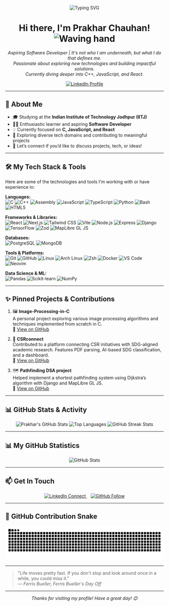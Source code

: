

<p align="center">
  <img src="https://readme-typing-svg.demolab.com?font=Fira+Code&pause=1200&center=true&width=500&lines=Code.+Commit.+Repeat.+%F0%9F%94%81;Building+cool+stuff+%F0%9F%9A%80;Powered+by+chai+and+curiosity+%E2%98%95%F0%9F%A7%A0;Clean+code+is+my+superpower+%F0%9F%92%BB" alt="Typing SVG" />
</p>




<h1 align="center">
  Hi there, I'm Prakhar Chauhan! <img src="https://media.giphy.com/media/hvRJCLFzcasrR4ia7z/giphy.gif" width="35px" alt="Waving hand"/>
</h1>


<p align="center">
  <em>Aspiring Software Developer | It's not who I am underneath, but what I do that defines me.<br>
  Passionate about exploring new technologies and building impactful solutions.<br>
  Currently diving deeper into C++, JavaScript, and React.</em>
</p>

<p align="center">
  <a href="https://www.linkedin.com/in/prakhar-chauhan-9a32b52b4/" target="_blank" rel="noopener noreferrer">
    <img src="https://img.shields.io/badge/LinkedIn-Prakhar%20Chauhan-0077B5?style=for-the-badge&logo=linkedin&logoColor=white" alt="LinkedIn Profile"/>
  </a>
</p>

---

## 🚀 About Me

- 🎓 Studying at the **Indian Institute of Technology Jodhpur (IITJ)**
- 👨‍💻 Enthusiastic learner and aspiring **Software Developer**
- 💡 Currently focused on **C, JavaScript, and React**
- 🌱 Exploring diverse tech domains and contributing to meaningful projects
- 💬 Let’s connect if you’d like to discuss projects, tech, or ideas!

---

## 🛠️ My Tech Stack & Tools

Here are some of the technologies and tools I'm working with or have experience in:

**Languages:**  
<img src="https://img.shields.io/badge/C-A8B9CC?style=for-the-badge&logo=c&logoColor=black" alt="C"/>
<img src="https://img.shields.io/badge/C++-00599C?style=for-the-badge&logo=cplusplus&logoColor=white" alt="C++"/>
<img src="https://img.shields.io/badge/Assembly-6E4C13?style=for-the-badge&logoColor=white" alt="Assembly"/>
<img src="https://img.shields.io/badge/JavaScript-F7DF1E?style=for-the-badge&logo=javascript&logoColor=black" alt="JavaScript"/>
<img src="https://img.shields.io/badge/TypeScript-3178C6?style=for-the-badge&logo=typescript&logoColor=white" alt="TypeScript"/>
<img src="https://img.shields.io/badge/Python-3776AB?style=for-the-badge&logo=python&logoColor=white" alt="Python"/>
<img src="https://img.shields.io/badge/Bash-4EAA25?style=for-the-badge&logo=gnubash&logoColor=white" alt="Bash"/>
<img src="https://img.shields.io/badge/HTML5-E34F26?style=for-the-badge&logo=html5&logoColor=white" alt="HTML5"/>

**Frameworks & Libraries:**  
<img src="https://img.shields.io/badge/React-61DAFB?style=for-the-badge&logo=react&logoColor=black" alt="React"/>
<img src="https://img.shields.io/badge/Next.js-000000?style=for-the-badge&logo=next.js&logoColor=white" alt="Next.js"/>
<img src="https://img.shields.io/badge/Tailwind_CSS-38B2AC?style=for-the-badge&logo=tailwind-css&logoColor=white" alt="Tailwind CSS"/>
<img src="https://img.shields.io/badge/Vite-646CFF?style=for-the-badge&logo=vite&logoColor=white" alt="Vite"/>
<img src="https://img.shields.io/badge/Node.js-339933?style=for-the-badge&logo=nodedotjs&logoColor=white" alt="Node.js"/>
<img src="https://img.shields.io/badge/Express-000000?style=for-the-badge&logo=express&logoColor=white" alt="Express"/>
<img src="https://img.shields.io/badge/Django-092E20?style=for-the-badge&logo=django&logoColor=white" alt="Django"/>
<img src="https://img.shields.io/badge/TensorFlow-FF6F00?style=for-the-badge&logo=tensorflow&logoColor=white" alt="TensorFlow"/>
<img src="https://img.shields.io/badge/Zod-3C3C3C?style=for-the-badge&logoColor=white" alt="Zod"/>
<img src="https://img.shields.io/badge/MapLibre%20GL%20JS-36A3EB?style=for-the-badge&logo=mapbox&logoColor=white" alt="MapLibre GL JS"/>

**Databases:**  
<img src="https://img.shields.io/badge/PostgreSQL-4169E1?style=for-the-badge&logo=postgresql&logoColor=white" alt="PostgreSQL"/>
<img src="https://img.shields.io/badge/MongoDB-47A248?style=for-the-badge&logo=mongodb&logoColor=white" alt="MongoDB"/>

**Tools & Platforms:**  
<img src="https://img.shields.io/badge/Git-F05032?style=for-the-badge&logo=git&logoColor=white" alt="Git"/>
<img src="https://img.shields.io/badge/GitHub-181717?style=for-the-badge&logo=github&logoColor=white" alt="GitHub"/>
<img src="https://img.shields.io/badge/Linux-FCC624?style=for-the-badge&logo=linux&logoColor=black" alt="Linux"/>
<img src="https://img.shields.io/badge/Arch_Linux-1793D1?style=for-the-badge&logo=arch-linux&logoColor=white" alt="Arch Linux"/>
<img src="https://img.shields.io/badge/Zsh-89e051?style=for-the-badge&logo=gnu-bash&logoColor=black" alt="Zsh"/>
<img src="https://img.shields.io/badge/Docker-2496ED?style=for-the-badge&logo=docker&logoColor=white" alt="Docker"/>
<img src="https://img.shields.io/badge/VS%20Code-007ACC?style=for-the-badge&logo=visualstudiocode&logoColor=white" alt="VS Code"/>
<img src="https://img.shields.io/badge/Neovim-57A143?style=for-the-badge&logo=neovim&logoColor=white" alt="Neovim"/>

**Data Science & ML:**  
<img src="https://img.shields.io/badge/Pandas-150458?style=for-the-badge&logo=pandas&logoColor=white" alt="Pandas"/>
<img src="https://img.shields.io/badge/scikit--learn-F7931E?style=for-the-badge&logo=scikit-learn&logoColor=white" alt="Scikit-learn"/>
<img src="https://img.shields.io/badge/NumPy-013243?style=for-the-badge&logo=numpy&logoColor=white" alt="NumPy"/>

---

## ✨ Pinned Projects & Contributions

1. 🖼️ **Image-Processing-in-C**  
   A personal project exploring various image processing algorithms and techniques implemented from scratch in C.  
   🔗 [View on GitHub](https://github.com/Prakhar54-byte/Image-Processing-in-C)

2. 🤝 **CSRconnect**  
   Contributed to a platform connecting CSR initiatives with SDG-aligned academic research. Features PDF parsing, AI-based SDG classification, and a dashboard.  
   🔗 [View on GitHub](https://github.com/prasangeet/CSRconnect)

3. 🗺️ **Pathfinding DSA project**  
   Helped implement a shortest pathfinding system using Dijkstra’s algorithm with Django and MapLibre GL JS.  
   🔗 [View on GitHub](https://github.com/prasangeet/Pathfinding-DSA-project)

---

## 📊 GitHub Stats & Activity

<p align="center">
  <img src="https://github-readme-stats.vercel.app/api?username=Prakhar54-byte&show_icons=true&theme=tokyonight&count_private=true&hide_border=true&rank_icon=github" alt="Prakhar's GitHub Stats" height="170"/>
  <img src="https://github-readme-stats.vercel.app/api/top-langs/?username=Prakhar54-byte&layout=compact&theme=tokyonight&hide_border=true" alt="Top Languages" height="170"/>
  <img src="https://github-readme-streak-stats-eight.vercel.app/?user=Prakhar54-byte&theme=tokyonight&hide_border=true" alt="GitHub Streak Stats" height="170"/>
</p>


---

## 📊 My GitHub Statistics

<p align="center">
<!--   ![GitHub Stats](https://github-readme-stats.vercel.app/api?username=Prakhar54-byte&show_icons=true) -->
   <img src="https://github-readme-stats.vercel.app/api?username=Prakhr54byte&show_icons=true&theme=tokyonight" alt="GitHub Stats"/> 
</p>

---

## 📫 Get In Touch

<p align="center">
  <a href="https://www.linkedin.com/in/prakhar-chauhan-9a32b52b4/" target="_blank" rel="noopener noreferrer">
    <img src="https://img.shields.io/badge/LinkedIn-Connect-0077B5?style=social&logo=linkedin" alt="LinkedIn Connect"/>
  </a>
  &nbsp;&nbsp;
  <a href="https://github.com/Prakhar54-byte" target="_blank" rel="noopener noreferrer">
    <img src="https://img.shields.io/badge/GitHub-Follow-181717?style=social&logo=github" alt="GitHub Follow"/>
  </a>
</p>

---

## 🐍 GitHub Contribution Snake

<p align="center">
  <img src="https://github.com/Prakhar54-byte/Prakhar54-byte/blob/output/github-contribution-grid-snake-dark.svg" alt="GitHub Contribution Snake"/>
</p>

---



> "Life moves pretty fast. If you don't stop and look around once in a while, you could miss it."  
> <em>— Ferris Bueller, Ferris Bueller's Day Off</em>

---

<p align="center">
  <em>Thanks for visiting my profile! Have a great day! 😊</em>
</p>
